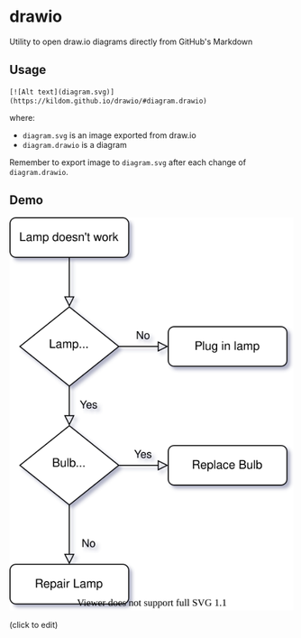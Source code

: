 # drawio
Utility to open draw.io diagrams directly from GitHub's Markdown

## Usage
```
[![Alt text](diagram.svg)](https://kildom.github.io/drawio/#diagram.drawio)
```
where:
* `diagram.svg` is an image exported from draw.io
* `diagram.drawio` is a diagram

Remember to export image to `diagram.svg` after each change of `diagram.drawio`.

## Demo

[![Test diagram](test.svg)](https://kildom.github.io/drawio/#test.drawio)

(click to edit)
